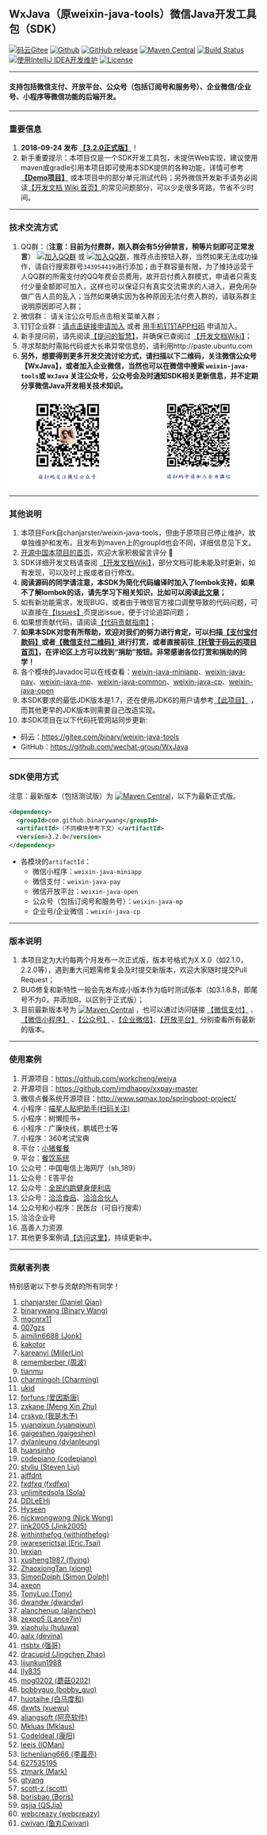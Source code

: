 ## WxJava（原weixin-java-tools）微信Java开发工具包（SDK）

[![码云Gitee](https://gitee.com/binary/weixin-java-tools/badge/star.svg?theme=blue)](https://gitee.com/binary/weixin-java-tools)
[![Github](http://github-svg-buttons.herokuapp.com/star.svg?user=Wechat-Group&repo=WxJava&style=flat&background=1081C1)](https://github.com/Wechat-Group/WxJava)
[![GitHub release](https://img.shields.io/github/release/Wechat-Group/WxJava.svg)](https://github.com/Wechat-Group/WxJava/releases)
[![Maven Central](https://img.shields.io/maven-central/v/com.github.binarywang/weixin-java-parent.svg)](http://mvnrepository.com/artifact/com.github.binarywang/weixin-java-parent)
[![Build Status](https://travis-ci.org/Wechat-Group/WxJava.svg?branch=develop)](https://travis-ci.org/Wechat-Group/WxJava)
[![使用IntelliJ IDEA开发维护](https://img.shields.io/badge/IntelliJ%20IDEA-提供支持-blue.svg)](https://www.jetbrains.com/?from=weixin-java-tools)
[![License](https://img.shields.io/badge/License-Apache%202.0-blue.svg)](https://opensource.org/licenses/Apache-2.0)

---------------------------------
#### 支持包括微信支付、开放平台、公众号（包括订阅号和服务号）、企业微信/企业号、小程序等微信功能的后端开发。
---------------------------------

### 重要信息

1. **2018-09-24 发布 [【3.2.0正式版】](https://github.com/Wechat-Group/WxJava/releases)**！
1. 新手重要提示：本项目仅是一个SDK开发工具包，未提供Web实现，建议使用maven或gradle引用本项目即可使用本SDK提供的各种功能，详情可参考 **[【Demo项目】](demo.md)** 或本项目中的部分单元测试代码；另外微信开发新手请务必阅读[【开发文档 Wiki 首页】](https://github.com/Wechat-Group/WxJava/wiki)的常见问题部分，可以少走很多弯路，节省不少时间。

---------------------------------
### 技术交流方式
1. QQ群：（**注意：目前为付费群，刚入群会有5分钟禁言，稍等片刻即可正常发言**） [![加入QQ群](https://img.shields.io/badge/QQ群-343954419-blue.svg)](http://shang.qq.com/wpa/qunwpa?idkey=731dc3e7ea31ebe25376cc1a791445468612c63fd0e9e05399b088ec81fd9e15) 或 [![加入QQ群](https://img.shields.io/badge/QQ群-343954419-blue.svg)](http://jq.qq.com/?_wv=1027&k=40lRskK)，推荐点击按钮入群，当然如果无法成功操作，请自行搜索群号`343954419`进行添加；由于群容量有限，为了维持运营千人QQ群的所需支付的QQ年费会员费用，故开启付费入群模式，申请者只需支付少量金额即可加入，这样也可以保证只有真实交流需求的人进入，避免闲杂做广告人员的乱入；当然如果确实因为各种原因无法付费入群的，请联系群主说明原因即可入群；
1. 微信群： 请关注公众号后点击相关菜单入群；
1. 钉钉企业群：[请点击链接申请加入](https://h5.dingtalk.com/inviteColleague/index.html#/invite/9ed100cc4a/E1DF918E32E398D191E7FE61FE0552A6) 或者 [用手机钉钉APP扫码](qrcodes/ding_qrcode.jpg) 申请加入。
1. 新手提问前，请先阅读[【提问的智慧】](http://www.binarywang.com/article/smart-questions)，并确保已查阅过 [【开发文档Wiki】](https://github.com/wechat-group/WxJava/wiki)；
1. 寻求帮助时需贴代码或大长串异常信息的，请利用http://paste.ubuntu.com
1. **另外，想要得到更多开发交流讨论方式，请扫描以下二维码，关注微信公众号【WxJava】，或者加入企业微信，当然也可以在微信中搜索 `weixin-java-tools`或 `WxJava` 关注公众号，公众号会及时通知SDK相关更新信息，并不定期分享微信Java开发相关技术知识。**

![微信公众号及企业微信](qrcodes/cp_mp_qrcodes.png) 

--------------------------------
### 其他说明
1. 本项目Fork自chanjarster/weixin-java-tools，但由于原项目已停止维护，故单独维护和发布，且发布到maven上的groupId也会不同，详细信息见下文。
1. [开源中国本项目的首页](https://www.oschina.net/p/weixin-java-tools-new)，欢迎大家积极留言评分 🙂
1. SDK详细开发文档请查阅 [【开发文档Wiki】](https://github.com/wechat-group/WxJava/wiki)，部分文档可能未能及时更新，如有发现，可以及时上报或者自行修改。
1. **阅读源码的同学请注意，本SDK为简化代码编译时加入了lombok支持，如果不了解lombok的话，请先学习下相关知识，比如可以阅读[此文章](https://mp.weixin.qq.com/s/cUc-bUcprycADfNepnSwZQ)；**
1. 如有新功能需求，发现BUG，或者由于微信官方接口调整导致的代码问题，可以直接在[【Issues】](https://github.com/Wechat-Group/WxJava/issues)页提出issue，便于讨论追踪问题；
1. 如果想贡献代码，请阅读[【代码贡献指南】](contribution.md)；
1. **如果本SDK对您有所帮助，欢迎对我们的努力进行肯定，可以扫描[【支付宝付款码】](qrcodes/alipay_qrcode.jpg)或者[【微信支付二维码】](qrcodes/wepay_qrcode.jpg)进行打赏，或者直接前往[【托管于码云的项目首页】](http://gitee.com/binary/weixin-java-tools)，在评论区上方可以找到“捐助”按钮。非常感谢各位打赏和捐助的同学！**
1. 各个模块的Javadoc可以在线查看：[weixin-java-miniapp](http://binary.ac.cn/weixin-java-miniapp-javadoc/)、[weixin-java-pay](http://binary.ac.cn/weixin-java-pay-javadoc/)、[weixin-java-mp](http://binary.ac.cn/weixin-java-mp-javadoc/)、[weixin-java-common](http://binary.ac.cn/weixin-java-common-javadoc/)、[weixin-java-cp](http://binary.ac.cn/weixin-java-cp-javadoc/)、[weixin-java-open](http://binary.ac.cn/weixin-java-open-javadoc/)
1. 本SDK要求的最低JDK版本是1.7，还在使用JDK6的用户请参考[【此项目】]( https://github.com/binarywang/weixin-java-tools-for-jdk6) ，而其他更早的JDK版本则需要自己改造实现。
1. 本SDK项目在以下代码托管网站同步更新:
* 码云：https://gitee.com/binary/weixin-java-tools
* GitHub：https://github.com/wechat-group/WxJava

---------------------------------
### SDK使用方式
注意：最新版本（包括测试版）为 [![Maven Central](https://img.shields.io/maven-central/v/com.github.binarywang/weixin-java-parent.svg)](http://mvnrepository.com/artifact/com.github.binarywang/weixin-java-parent)，以下为最新正式版。

```xml
<dependency>
  <groupId>com.github.binarywang</groupId>
  <artifactId>（不同模块参考下文）</artifactId>
  <version>3.2.0</version>
</dependency>
```
* 各模块的`artifactId`：
  - 微信小程序：`weixin-java-miniapp`   
  - 微信支付：`weixin-java-pay`
  - 微信开放平台：`weixin-java-open`   
  - 公众号（包括订阅号和服务号）：`weixin-java-mp`    
  - 企业号/企业微信：`weixin-java-cp`

---------------------------------
### 版本说明
1. 本项目定为大约每两个月发布一次正式版，版本号格式为X.X.0（如2.1.0，2.2.0等），遇到重大问题需修复会及时提交新版本，欢迎大家随时提交Pull Request；
1. BUG修复和新特性一般会先发布成小版本作为临时测试版本（如3.1.8.B，即尾号不为0，并添加B，以区别于正式版）；
1. 目前最新版本号为 [![Maven Central](https://img.shields.io/maven-central/v/com.github.binarywang/weixin-java-parent.svg)](http://mvnrepository.com/artifact/com.github.binarywang/weixin-java-parent) ，也可以通过访问链接 [【微信支付】](http://search.maven.org/#search%7Cgav%7C1%7Cg%3A%22com.github.binarywang%22%20AND%20a%3A%22weixin-java-pay%22) 、[【微信小程序】](http://search.maven.org/#search%7Cgav%7C1%7Cg%3A%22com.github.binarywang%22%20AND%20a%3A%22weixin-java-miniapp%22) 、[【公众号】](http://search.maven.org/#search%7Cgav%7C1%7Cg%3A%22com.github.binarywang%22%20AND%20a%3A%22weixin-java-mp%22) 、[【企业微信】](http://search.maven.org/#search%7Cgav%7C1%7Cg%3A%22com.github.binarywang%22%20AND%20a%3A%22weixin-java-cp%22)、[【开放平台】](http://search.maven.org/#search%7Cgav%7C1%7Cg%3A%22com.github.binarywang%22%20AND%20a%3A%22weixin-java-open%22)
分别查看所有最新的版本。 

----------------------------------
### 使用案例
1. 开源项目：https://github.com/workcheng/weiya
1. 开源项目：https://github.com/jmdhappy/xxpay-master 
1. 微信点餐系统开源项目：http://www.sqmax.top/springboot-project/
1. 小程序：[喵星人贴吧助手(扫码关注)](http://p98ahz3tg.bkt.clouddn.com/miniappqrcode.jpg)
1. 小程序：树懒揽书+
1. 小程序：广廉快线，鹏城巴士等
1. 小程序：360考试宝典
1. 平台：[小猪餐餐](http://www.xzcancan.com/)
1. 平台：[餐饮系统](http://canyin.daydao.com)
1. 公众号：中国电信上海网厅（sh_189）
1. 公众号：E答平台
1. 公众号：[全民约跑健身便利店](http://www.oneminsport.com/)
1. 公众号：[洽洽食品](https://mp.weixin.qq.com/cgi-bin/showqrcode?ticket=gQFM8TwAAAAAAAAAAS5odHRwOi8vd2VpeGluLnFxLmNvbS9xLzAycDRPOXBZbVZib2UxMDAwME0wN2gAAgRIu4RbAwQAAAAA)、[洽洽合伙人](https://mp.weixin.qq.com/cgi-bin/showqrcode?ticket=gQFP8jwAAAAAAAAAAS5odHRwOi8vd2VpeGluLnFxLmNvbS9xLzAyOUpJaU5VcXBlWTAxMDAwME0wN1oAAgSau4RbAwQAAAAA)
1. 公众号和小程序：民医台（可自行搜索）
1. 洽洽企业号
1. 高善人力资源
1. 其他更多案例请[【访问这里】](https://github.com/Wechat-Group/weixin-java-tools/issues/729)，持续更新中。

----------------------------------
### 贡献者列表
特别感谢以下参与贡献的所有同学！
1. [chanjarster (Daniel Qian)](http://github.com/chanjarster)
1. [binarywang (Binary Wang)](http://github.com/binarywang)
1. [mgcnrx11](http://github.com/mgcnrx11)
1. [007gzs](http://github.com/007gzs)
1. [aimilin6688 (Jonk)](http://github.com/aimilin6688)
1. [kakotor](http://github.com/kakotor)
1. [kareanyi (MillerLin)](http://github.com/kareanyi)
1. [rememberber (周波)](http://github.com/rememberber)
1. [tianmu](http://github.com/tianmu)
1. [charmingoh (Charming)](http://github.com/charmingoh)
1. [ukid](http://github.com/ukid)
1. [forfuns (爱因斯唐)](http://github.com/forfuns)
1. [zxkane (Meng Xin Zhu)](http://github.com/zxkane)
1. [crskyp (我是木予)](http://github.com/crskyp)
1. [yuanqixun (yuanqixun)](http://github.com/yuanqixun)
1. [gaigeshen (gaigeshen)](http://github.com/gaigeshen)
1. [dylanleung (dylanleung)](http://github.com/dylanleung)
1. [huansinho](http://github.com/huansinho)
1. [codepiano (codepiano)](http://github.com/codepiano)
1. [stvliu (Steven Liu)](http://github.com/stvliu)
1. [ajffdnt](http://github.com/ajffdnt)
1. [fxdfxq (fxdfxq)](http://github.com/fxdfxq)
1. [unlimitedsola (Sola)](http://github.com/unlimitedsola)
1. [DDLeEHi](http://github.com/DDLeEHi)
1. [Hyseen](http://github.com/Hyseen)
1. [nickwongwong (Nick Wong)](http://github.com/nickwongwong)
1. [jink2005 (Jink2005)](http://github.com/jink2005)
1. [withinthefog (withinthefog)](http://github.com/withinthefog)
1. [iwareserictsai (Eric.Tsai)](http://github.com/iwareserictsai)
1. [lwxian](http://github.com/lwxian)
1. [xusheng1987 (flying)](http://github.com/xusheng1987)
1. [ZhaoxiongTan (xiong)](http://github.com/ZhaoxiongTan)
1. [SimonDolph (Simon Dolph)](http://github.com/SimonDolph)
1. [axeon](http://github.com/axeon)
1. [TonyLuo (Tony)](http://github.com/TonyLuo)
1. [dwandw (dwandw)](http://github.com/dwandw)
1. [alanchenup (alanchen)](http://github.com/alanchenup)
1. [zexpp5 (Lance7in)](http://github.com/zexpp5)
1. [xiaohulu (huluwa)](http://github.com/xiaohulu)
1. [aalx (devina)](http://github.com/aalx)
1. [rtsbtx (强哥)](http://github.com/rtsbtx)
1. [dracupid (Jingchen Zhao)](http://github.com/dracupid)
1. [lijunkun1988](http://github.com/lijunkun1988)
1. [lly835](http://github.com/lly835)
1. [mog0202 (蘑菇0202)](http://github.com/mog0202)
1. [bobbyguo (bobby_guo)](http://github.com/bobbyguo)
1. [huotaihe (白马度和)](http://github.com/huotaihe)
1. [dxwts (xuewu)](http://github.com/dxwts)
1. [aliangsoft (阿亮软件)](http://github.com/aliangsoft)
1. [Mkluas (Mklaus)](http://github.com/Mkluas)
1. [CodeIdeal (康阳)](http://github.com/CodeIdeal)
1. [leeis (IOMan)](http://github.com/leeis)
1. [lichenliang666 (李晨亮)](http://github.com/lichenliang666)
1. [627535195](http://github.com/627535195)
1. [ztmark (Mark)](http://github.com/ztmark)
1. [gtyang](http://github.com/gtyang)
1. [scott-z (scott)](http://github.com/scott-z)
1. [borisbao (Boris)](http://github.com/borisbao)
1. [qsjia (QSJia)](http://github.com/qsjia)
1. [webcreazy (webcreazy)](http://github.com/webcreazy)
1. [cwivan (鱼丸Cwivan)](http://github.com/cwivan)

